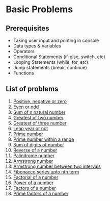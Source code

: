# Basic Problems

## Prerequisites

- Taking user input and printing in console
- Data types & Variables
- Operators
- Conditional Statements (if-else, switch, etc)
- Looping Statements (while, for, etc)
- Jump statements (break, continue)
- Functions

## List of problems
1. [Positive, negative or zero](https://github.com/TheParthMaru/Top-100-Codes-Solution/blob/main/solutions/basics/problem-01.md)
2. [Even or odd](https://github.com/TheParthMaru/Top-100-Codes-Solution/blob/main/solutions/basics/problem-02.md)
3. [Sum of n natural number](https://github.com/TheParthMaru/Top-100-Codes-Solution/blob/main/solutions/basics/problem-03.md)
4. [Greatest of two number](https://github.com/TheParthMaru/Top-100-Codes-Solution/blob/main/solutions/basics/problem-04.md)
5. [Greatest of three number](https://github.com/TheParthMaru/Top-100-Codes-Solution/blob/main/solutions/basics/problem-05.md)
6. [Leap year or not](https://github.com/TheParthMaru/Top-100-Codes-Solution/blob/main/solutions/basics/problem-06.md)
7. [Prime number](https://github.com/TheParthMaru/Top-100-Codes-Solution/blob/main/solutions/basics/problem-07.md)
8. [Prime number within a range](https://github.com/TheParthMaru/Top-100-Codes-Solution/blob/main/solutions/basics/problem-08.md)
9. [Sum of digits of number](https://github.com/TheParthMaru/Top-100-Codes-Solution/blob/main/solutions/basics/problem-09.md)
10. [Reverse of a number](https://github.com/TheParthMaru/Top-100-Codes-Solution/blob/main/solutions/basics/problem-10.md)
11. [Palindrome number](https://github.com/TheParthMaru/Top-100-Codes-Solution/blob/main/solutions/basics/problem-11.md)
12. [Armstrong number](https://github.com/TheParthMaru/Top-100-Codes-Solution/blob/main/solutions/basics/problem-12.md)
13. [Armstrong number between two intervals](https://github.com/TheParthMaru/Top-100-Codes-Solution/blob/main/solutions/basics/problem-13.md)
14. [Fibonacco series upto nth term](https://github.com/TheParthMaru/Top-100-Codes-Solution/blob/main/solutions/basics/problem-14.md)
15. [Factorial of a number](https://github.com/TheParthMaru/Top-100-Codes-Solution/blob/main/solutions/basics/problem-15.md)
16. [Power of a number](https://github.com/TheParthMaru/Top-100-Codes-Solution/blob/main/solutions/basics/problem-16.md)
17. [Factors of a number](https://github.com/TheParthMaru/Top-100-Codes-Solution/blob/main/solutions/basics/problem-17.md)
17. [Prime factors of a number](https://github.com/TheParthMaru/Top-100-Codes-Solution/blob/main/solutions/basics/problem-17.md)
